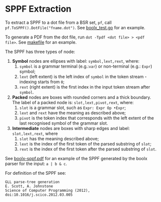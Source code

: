 # SPPF Extraction
To extract a SPPF to a dot file from a BSR set, `pf`, 
call `pf.ToSPPF().DotFile("fname.dot")`. See [boolx_test.go](boolx_test.go) for
an example.

To generate a PDF from the dot file, run `dot -Tpdf <dot file> > <pdf file>`. See [makefile](makefile)
for an example.

The SPPF has three types of node:
1. **Symbol** nodes are ellipses with label: `symbol,lext,rext`, where:
    1. `symbol` is a grammar terminal (e.g.:`var`) or non-terminal (e.g.: `Expr`) symbol;
    1. `lext` (left extent) is the left index of `symbol` in the token stream -
        indexing starts from `0`;
    1. `rext` (right extent) is the first index in the input token stream after `symbol`.
1. **Packed** nodes are boxes with rounded corners and a thick boundary. The label
of a packed node is: `slot,lext,pivot,rext`, where:
    1. `slot` is a grammar slot, such as `Expr: Expr Op •Expr`;
    1. `lext` and `rext` have the meaning as described above;
    1. `pivot` is the token index that corresponds with the left extent of the last
        recognised symbol of the grammar slot.
1. **Intermediate** nodes are boxes with sharp edges and label: `slot,lext,rext`, where
    1. `slot` has the meaning described above;
    1. `lext` is the index of the first token of the parsed substring of `slot`;
    1. `rext` is the index of the first token after the parsed substring of `slot`.

See [boolx-sppf.pdf](boolx-SPPF.pdf) for an example of the SPPF generated by the 
boolx parser for the input: `a | b & c`.

For definition of the SPPF see:
```
GLL parse-tree generation
E. Scott, A. Johnstone
Science of Computer Programming (2012), doi:10.1016/j.scico.2012.03.005
```